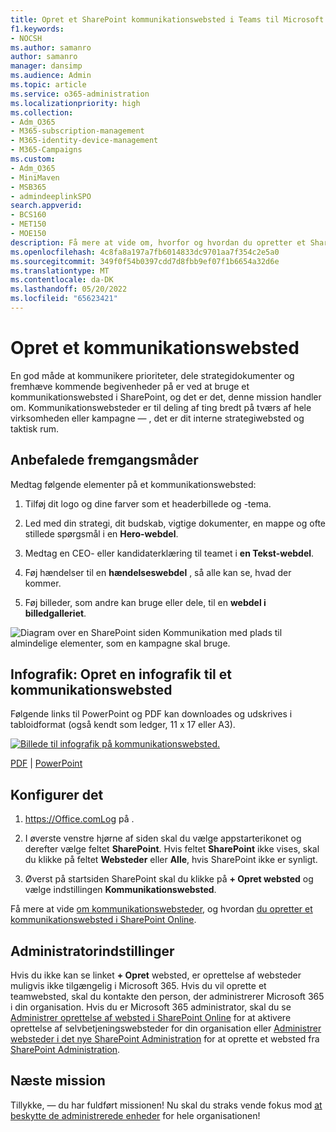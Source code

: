 ```yaml
---
title: Opret et SharePoint kommunikationswebsted i Teams til Microsoft 365 Business Premium
f1.keywords:
- NOCSH
ms.author: samanro
author: samanro
manager: dansimp
ms.audience: Admin
ms.topic: article
ms.service: o365-administration
ms.localizationpriority: high
ms.collection:
- Adm_O365
- M365-subscription-management
- M365-identity-device-management
- M365-Campaigns
ms.custom:
- Adm_O365
- MiniMaven
- MSB365
- admindeeplinkSPO
search.appverid:
- BCS160
- MET150
- MOE150
description: Få mere at vide om, hvorfor og hvordan du opretter et SharePoint kommunikationswebsted for din kampagne eller virksomhed med Microsoft 365 Business Premium, og beskyt teamet mod cyberangreb og angreb mod malware og andre trusler på grund af forkert fildeling.
ms.openlocfilehash: 4c8fa8a197a7fb6014833dc9701aa7f354c2e5a0
ms.sourcegitcommit: 349f0f54b0397cdd7d8fbb9ef07f1b6654a32d6e
ms.translationtype: MT
ms.contentlocale: da-DK
ms.lasthandoff: 05/20/2022
ms.locfileid: "65623421"
---
```

# <a name="create-a-communications-site"></a>Opret et kommunikationswebsted

En god måde at kommunikere prioriteter, dele strategidokumenter og fremhæve kommende begivenheder på er ved at bruge et kommunikationswebsted i SharePoint, og det er det, denne mission handler om. Kommunikationswebsteder er til deling af ting bredt på tværs af hele virksomheden eller kampagne &mdash; , det er dit interne strategiwebsted og taktisk rum. 

## <a name="best-practices"></a>Anbefalede fremgangsmåder

Medtag følgende elementer på et kommunikationswebsted:

1. Tilføj dit logo og dine farver som et headerbillede og -tema.

2. Led med din strategi, dit budskab, vigtige dokumenter, en mappe og ofte stillede spørgsmål i en **Hero-webdel**.

3. Medtag en CEO- eller kandidaterklæring til teamet i **en Tekst-webdel**.

4. Føj hændelser til en **hændelseswebdel** , så alle kan se, hvad der kommer.

5. Føj billeder, som andre kan bruge eller dele, til en **webdel i billedgalleriet**.

![Diagram over en SharePoint siden Kommunikation med plads til almindelige elementer, som en kampagne skal bruge.](../media/m365-democracy-comms-site.png)

## <a name="infographic-create-a-communications-site-infographic"></a>Infografik: Opret en infografik til et kommunikationswebsted

Følgende links til PowerPoint og PDF kan downloades og udskrives i tabloidformat (også kendt som ledger, 11 x 17 eller A3).

[![Billede til infografik på kommunikationswebsted.](../media/M365-Campaigns-CreateCommunicationSite-358-201.png)](https://download.microsoft.com/download/3/f/f/3ff49b41-e5a4-4993-a00c-7f791a80b627/M365CampaignsCreateCommunicationSite.pdf)

[PDF](https://download.microsoft.com/download/3/f/f/3ff49b41-e5a4-4993-a00c-7f791a80b627/M365CampaignsCreateCommunicationSite.pdf) |  [PowerPoint](https://download.microsoft.com/download/3/f/f/3ff49b41-e5a4-4993-a00c-7f791a80b627/M365CampaignsCreateCommunicationSite.pptx)

## <a name="set-it-up"></a>Konfigurer det

1. https://Office.comLog på .

2. I øverste venstre hjørne af siden skal du vælge appstarterikonet og derefter vælge feltet **SharePoint**. Hvis feltet **SharePoint** ikke vises, skal du klikke på feltet **Websteder** eller **Alle**, hvis SharePoint ikke er synligt.

3. Øverst på startsiden SharePoint skal du klikke på **+ Opret websted** og vælge indstillingen **Kommunikationswebsted**.

Få mere at vide [om kommunikationswebsteder](https://support.office.com/article/What-is-a-SharePoint-communication-site-94A33429-E580-45C3-A090-5512A8070732), og hvordan [du opretter et kommunikationswebsted i SharePoint Online](https://support.microsoft.com/en-us/office/create-a-communication-site-in-sharepoint-online-7fb44b20-a72f-4d2c-9173-fc8f59ba50eb).

## <a name="admin-settings"></a>Administratorindstillinger

Hvis du ikke kan se linket **+ Opret** websted, er oprettelse af websteder muligvis ikke tilgængelig i Microsoft 365. Hvis du vil oprette et teamwebsted, skal du kontakte den person, der administrerer Microsoft 365 i din organisation. Hvis du er Microsoft 365 administrator, skal du se [Administrer oprettelse af websted i SharePoint Online](/sharepoint/manage-site-creation) for at aktivere oprettelse af selvbetjeningswebsteder for din organisation eller [Administrer websteder i det nye SharePoint Administration](/sharepoint/manage-sites-in-new-admin-center) for at oprette et websted fra <a href="https://go.microsoft.com/fwlink/?linkid=2185219" target="_blank">SharePoint Administration</a>.

## <a name="next-mission"></a>Næste mission

Tillykke, &mdash; du har fuldført missionen! Nu skal du straks vende fokus mod [at beskytte de administrerede enheder](m365bp-protect-devices.md) for hele organisationen!
